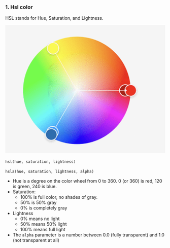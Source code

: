### 1. Hsl color
HSL stands for Hue, Saturation, and Lightness.

![alt text](image.png)

`hsl(hue, saturation, lightness)`

`hsla(hue, saturation, lightness, alpha)`

- Hue is a degree on the color wheel from 0 to 360. 0 (or 360) is red, 120 is green, 240 is blue.
- Saturation: 
  - 100% is full color, no shades of gray.
  - 50% is 50% gray
  - 0% is completely gray
- Lightness
  - 0% means no light
  - 50% means 50% light
  - 100% means full light
- The `alpha` parameter is a number between 0.0 (fully transparent) and 1.0 (not transparent at all)

